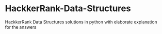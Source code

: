 # HackkerRank-Data-Structures
HackkerRank Data Structures solutions in python with elaborate explanation for the answers
